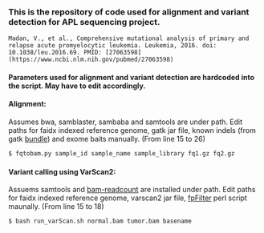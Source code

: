 ### This is the repository of code used for alignment and variant detection for APL sequencing project.

```
Madan, V., et al., Comprehensive mutational analysis of primary and relapse acute promyelocytic leukemia. Leukemia, 2016. doi: 10.1038/leu.2016.69. PMID: [27063598](https://www.ncbi.nlm.nih.gov/pubmed/27063598)
```


#### Parameters used for alignment and variant detection are hardcoded into the script. May have to edit accordingly.

#### Alignment:

Assumes bwa, samblaster, sambaba and samtools are under path.
Edit paths for faidx indexed reference genome, gatk jar file, known indels (from gatk [bundle](ftp://ftp.broadinstitute.org/bundle/2.8/hg19/)) and exome baits manually. (From line 15 to 26)

```bash
$ fqtobam.py sample_id sample_name sample_library fq1.gz fq2.gz
```

#### Variant calling using VarScan2:

Assuems samtools and [bam-readcount](https://github.com/genome/bam-readcount) are installed under path.
Edit paths for faidx indexed reference genome, varscan2 jar file, [fpFilter](https://github.com/ckandoth/variant-filter) perl script maunally. (From line 15 to 18) 

```bash
$ bash run_varScan.sh normal.bam tumor.bam basename
```
